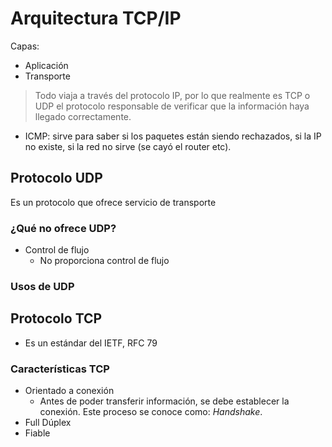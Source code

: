 # Arquitectura TCP/IP

Capas:

- Aplicación
- Transporte

> Todo viaja a través del protocolo IP, por lo que realmente es TCP o UDP el protocolo responsable de verificar que la información haya llegado correctamente.

- ICMP: sirve para saber si los paquetes están siendo rechazados, si la IP no existe, si la red no sirve (se cayó el router etc).



## Protocolo UDP

Es un protocolo que ofrece servicio de transporte 

### ¿Qué no ofrece UDP?

- Control de flujo
	- No proporciona control de flujo

### Usos de UDP

## Protocolo TCP

- Es un estándar del IETF, RFC 79

### Características TCP

- Orientado a conexión
	- Antes de poder transferir información, se debe establecer la conexión. Este proceso se conoce como: _Handshake_.
- Full Dúplex
- Fiable
